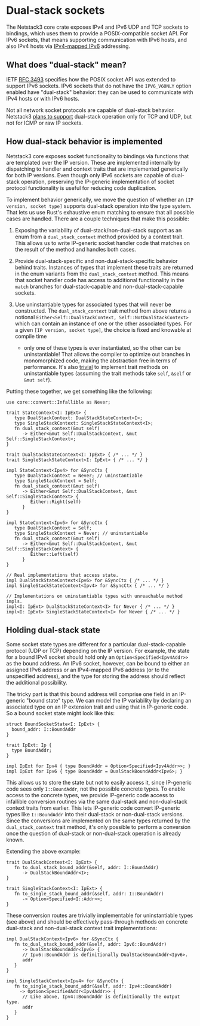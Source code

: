 # Dual-stack sockets

The Netstack3 core crate exposes IPv4 and IPv6 UDP and TCP sockets to bindings,
which uses them to provide a POSIX-compatible socket API. For IPv6 sockets, that
means supporting communication with IPv6 hosts, and also IPv4 hosts via
[IPv4-mapped IPv6] addressing.

## What does "dual-stack" mean?

IETF [RFC 3493] specifies how the POSIX socket API was extended to support
IPv6 sockets. IPv6 sockets that do not have the `IPV6_V6ONLY` option enabled
have "dual-stack" behavior: they can be used to communicate with IPv4 hosts or
with IPv6 hosts.

Not all network socket protocols are capable of dual-stack behavior. Netstack3
[plans to support](https://fxbug.dev/21198) dual-stack operation only for TCP
and UDP, but not for ICMP or raw IP sockets.

## How dual-stack behavior is implemented

Netstack3 core exposes socket functionality to bindings via functions that are
templated over the IP version. These are implemented internally by dispatching
to handler and context traits that are implemented generically for both IP
versions. Even though only IPv6 sockets are capable of dual-stack operation,
preserving the IP-generic implementation of socket protocol functionality is
useful for reducing code duplication.

To implement behavior generically, we move the question of whether an
`[IP version, socket type]` supports dual-stack operation into the type system.
That lets us use Rust's exhaustive enum matching to ensure that all possible
cases are handled. There are a couple techniques that make this possible:

1. Exposing the variability of dual-stack/non-dual-stack support as an enum from
   a `dual_stack_context` method provided by a context trait. This allows us to
   write IP-generic socket handler code that matches on the result of the method
   and handles both cases.

2. Provide dual-stack-specific and non-dual-stack-specific behavior behind
   traits. Instances of types that implement these traits are returned in the
   enum variants from the `dual_stack_context` method. This means that socket
   handler code has access to additional functionality in the `match` branches
   for dual-stack-capable and non-dual-stack-capable sockets.

3. Use uninstantiable types for associated types that will never be constructed.
   The `dual_stack_context` trait method from above returns a notional
   `Either<Self::DualStackContext, Self::NotDualStackContext>` which can contain
   an instance of one or the other associated types. For a given
   `[IP version, socket type]`, the choice is fixed and knowable at compile time
   - only one of these types is ever instantiated, so the other can be
   uninstantiable! That allows the compiler to optimize out branches in
   monomorphized code, making the abstraction free in terms of performance. It's
   also [trivial][UnreachableExt] to implement trait methods on uninstantiable
   types (assuming the trait methods take `self`, `&self` or `&mut self`).

Putting these together, we get something like the following:
```
use core::convert::Infallible as Never;

trait StateContext<I: IpExt> {
   type DualStackContext: DualStackStateContext<I>;
   type SingleStackContext: SingleStackStateContext<I>;
   fn dual_stack_context(&mut self)
      -> Either<&mut Self::DualStackContext, &mut Self::SingleStackContext>;
}

trait DualStackStateContext<I: IpExt> { /* ... */ }
trait SingleStackStateContext<I: IpExt> { /* ... */ }

impl StateContext<Ipv4> for &SyncCtx {
   type DualStackContext = Never; // uninstantiable
   type SingleStackContext = Self;
   fn dual_stack_context(&mut self)
      -> Either<&mut Self::DualStackContext, &mut Self::SingleStackContext> {
         Either::Right(self)
      }
}

impl StateContext<Ipv6> for &SyncCtx {
   type DualStackContext = Self;
   type SingleStackContext = Never; // uninstantiable
   fn dual_stack_context(&mut self)
      -> Either<&mut Self::DualStackContext, &mut Self::SingleStackContext> {
         Either::Left(self)
      }
}

// Real implementations that access state.
impl DualStackStateContext<Ipv6> for &SyncCtx { /* ... */ }
impl SingleStackStateContext<Ipv4> for &SyncCtx { /* ... */ }

// Implementations on uninstantiable types with unreachable method impls.
impl<I: IpExt> DualStackStateContext<I> for Never { /* ... */ }
impl<I: IpExt> SingleStackStateContext<I> for Never { /* ... */ }
```

## Holding dual-stack state

Some socket state types are different for a particular dual-stack-capable
protocol (UDP or TCP) depending on the IP version. For example, the state for a
bound IPv4 socket should hold only an `Option<Specified<Ipv4Addr>>` as the bound
address. An IPv6 socket, however, can be bound to either an assigned IPv6
address or an IPv4-mapped IPv6 address (or to the unspecified address), and the
type for storing the address should reflect the additional possibility.

The tricky part is that this bound address will comprise one field in an
IP-generic "bound state" type. We can model the IP variability by declaring an
associated type on an IP extension trait and using that in IP-generic code. So a
bound socket state might look like this:
```
struct BoundSocketState<I: IpExt> {
  bound_addr: I::BoundAddr
}

trait IpExt: Ip {
  type BoundAddr;
}

impl IpExt for Ipv4 { type BoundAddr = Option<Specified<Ipv4Addr>>; }
impl IpExt for Ipv6 { type BoundAddr = DualStackBoundAddr<Ipv6>; }
```

This allows us to store the state but not to easily access it, since IP-generic
code sees only `I::BoundAddr`, not the possible concrete types. To enable access
to the concrete types, we provide IP-generic code access to infallible
conversion routines via the same dual-stack and non-dual-stack context traits
from earlier. This lets IP-generic code convert IP-generic types like
`I::BoundAddr` into their dual-stack or non-dual-stack versions. Since the
conversions are implemented on the same types returned by the
`dual_stack_context` trait method, it's only possible to perform a conversion
once the question of dual-stack or non-dual-stack operation is already known.

Extending the above example:
```
trait DualStackContext<I: IpExt> {
   fn to_dual_stack_bound_addr(&self, addr: I::BoundAddr)
      -> DualStackBoundAddr<I>;
}

trait SingleStackContext<I: IpExt> {
   fn to_single_stack_bound_addr(&self, addr: I::BoundAddr)
      -> Option<Specified<I::Addr>>;
}
```

These conversion routes are trivially implementable for uninstantiable types
(see above) and should be effectively pass-through methods on concrete
dual-stack and non-dual-stack context trait implementations:

```
impl DualStackContext<Ipv6> for &SyncCtx {
   fn to_dual_stack_bound_addr(&self, addr: Ipv6::BoundAddr)
      -> DualStackBoundAddr<Ipv6> {
      // Ipv6::BoundAddr is definitionally DualStackBoundAddr<Ipv6>.
      addr
   }
}

impl SingleStackContext<Ipv4> for &SyncCtx {
   fn to_single_stack_bound_addr(&self, addr: Ipv4::BoundAddr)
     -> Option<SpecifiedAddr<Ipv4Addr>> {
      // Like above, Ipv4::BoundAddr is definitionally the output type.
      addr
   }
}
```

[IPv4-mapped IPv6]: https://en.wikipedia.org/wiki/IPv6#IPv4-mapped_IPv6_addresses
[RFC 3493]: https://datatracker.ietf.org/doc/html/rfc3493
[`core::convert::Infallible`]: https://doc.rust-lang.org/std/convert/enum.Infallible.html
[UnreachableExt]: https://fuchsia-docs.firebaseapp.com/rust/explicit/trait.UnreachableExt.html
